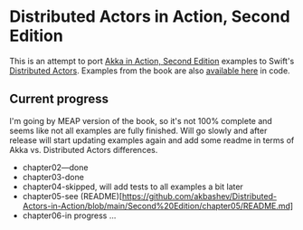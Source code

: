 # Distributed Actors in Action, Second Edition

This is an attempt to port [Akka in Action, Second Edition](https://www.manning.com/books/akka-in-action-second-edition) examples to Swift's [Distributed Actors](https://github.com/apple/swift-distributed-actors/).
Examples from the book are also [available here](https://github.com/franciscolopezsancho/akka-topics) in code.

## Current progress

I'm going by MEAP version of the book, so it's not 100% complete and seems like not all examples are fully finished. Will go slowly and after release will start updating examples again and add some readme in terms of Akka vs. Distributed Actors differences.

* chapter02—done
* chapter03-done
* chapter04-skipped, will add tests to all examples a bit later
* chapter05-see (README)[https://github.com/akbashev/Distributed-Actors-in-Action/blob/main/Second%20Edition/chapter05/README.md]
* chapter06-in progress
...
